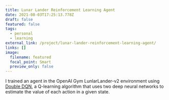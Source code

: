 ```yaml
---
title: Lunar Lander Reinforcement Learning Agent
date: 2021-08-03T17:25:13.778Z
draft: false
featured: false
tags:
  - personal
  - learning
external_link: /project/lunar-lander-reinforcement-learning-agent/
links: []
image:
  filename: featured
  focal_point: Smart
  preview_only: false
---
```

I trained an agent in the OpenAI Gym LunlarLander-v2 environment using  [Double DQN](https://arxiv.org/pdf/1509.06461.pdf),  a Q-learning algorithm that uses two deep neural networks to estimate the value of each action in a given state.